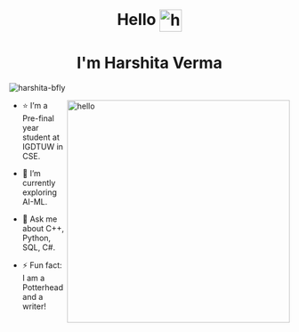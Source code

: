 <!--[MasterHead](https://pbs.twimg.com/profile_banners/1520056527465639936/1657176091/1080x360)-->
<h1 align="center">Hello <img align = "center" width = "40" src = "https://user-images.githubusercontent.com/74038190/216120974-24a76b31-7f39-41f1-a38f-b3c1377cc612.png" alt = "hello" /> </h1>
<h1 align="center">I'm Harshita Verma </h1>
<!--<h3 align="center"> Python || ML</h3>
<!-- <img align="right" alt="image" width="400" src="https://wallpaperaccess.com/full/4767780.jpg">
 -->

<p align="left"> <img src="https://komarev.com/ghpvc/?username=harshita-bfly&label=Profile%20views&color=0e75b6&style=flat" alt="harshita-bfly" /> </p>

<!--p align="left"> <a href="https://twitter.com/harshita_bfly" target="blank"><img src="https://img.shields.io/twitter/follow/harshita_bfly?logo=twitter&style=for-the-badge" alt="harshita_bfly" /></a> </p--> 

 <img align = "right" width = "400" src = "https://user-images.githubusercontent.com/74038190/212747903-e9bdf048-2dc8-41f9-b973-0e72ff07bfba.gif" alt = "hello" />

- :star: I’m a Pre-final year student at IGDTUW in CSE.

- 🌱 I’m currently exploring AI-ML.

- 💬 Ask me about C++, Python, SQL, C#.

- ⚡ Fun fact: I am a Potterhead and a writer!

  

